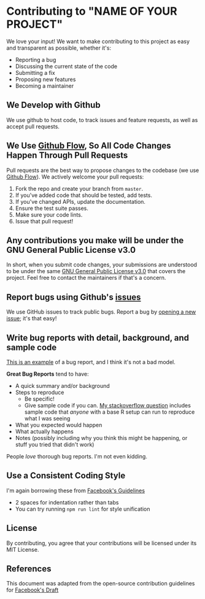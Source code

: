 # Contributing to "NAME OF YOUR PROJECT"
We love your input! We want to make contributing to this project as easy and transparent as possible, whether it's:

- Reporting a bug
- Discussing the current state of the code
- Submitting a fix
- Proposing new features
- Becoming a maintainer

## We Develop with Github
We use github to host code, to track issues and feature requests, as well as accept pull requests.

## We Use [Github Flow](https://guides.github.com/introduction/flow/index.html), So All Code Changes Happen Through Pull Requests
Pull requests are the best way to propose changes to the codebase (we use [Github Flow](https://guides.github.com/introduction/flow/index.html)). We actively welcome your pull requests:

1. Fork the repo and create your branch from `master`.
2. If you've added code that should be tested, add tests.
3. If you've changed APIs, update the documentation.
4. Ensure the test suite passes.
5. Make sure your code lints.
6. Issue that pull request!

## Any contributions you make will be under the GNU General Public License v3.0
In short, when you submit code changes, your submissions are understood to be under the same [GNU General Public License v3.0](https://github.com/vanpyre/classic-pong/blob/main/LICENSE.MD) that covers the project. Feel free to contact the maintainers if that's a concern.

## Report bugs using Github's [issues](https://github.com/vanpyre/pratofeito/issues)
We use GitHub issues to track public bugs. Report a bug by [opening a new issue](https://github.com/vanpyre/pratofeito/issues/new?assignees=&labels=&template=bug_report.md&title=); it's that easy!

## Write bug reports with detail, background, and sample code
[This is an example](https://github.com/vanpyre/pratofeito/blob/standard/.github/ISSUE_TEMPLATE/bug_report_github.md) of a bug report, and I think it's not a bad model. 

**Great Bug Reports** tend to have:

- A quick summary and/or background
- Steps to reproduce
  - Be specific!
  - Give sample code if you can. [My stackoverflow question](http://stackoverflow.com/q/12488905/180626) includes sample code that *anyone* with a base R setup can run to reproduce what I was seeing
- What you expected would happen
- What actually happens
- Notes (possibly including why you think this might be happening, or stuff you tried that didn't work)

People *love* thorough bug reports. I'm not even kidding.

## Use a Consistent Coding Style
I'm again borrowing these from [Facebook's Guidelines](https://github.com/facebook/draft-js/blob/a9316a723f9e918afde44dea68b5f9f39b7d9b00/CONTRIBUTING.md)

* 2 spaces for indentation rather than tabs
* You can try running `npm run lint` for style unification

## License
By contributing, you agree that your contributions will be licensed under its MIT License.

## References
This document was adapted from the open-source contribution guidelines for [Facebook's Draft](https://github.com/facebook/draft-js/blob/a9316a723f9e918afde44dea68b5f9f39b7d9b00/CONTRIBUTING.md)
